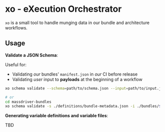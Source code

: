 # xo - eXecution Orchestrator

`xo` is a small tool to handle munging data in our bundle and architecture workflows.


## Usage

**Validate a JSON Schema**:

Useful for:

* Validating _our_ bundles' `manifest.json` in _our_ CI before release
* Validating _user_ input to **payloads** at the beginning of a workflow

```bash
xo schema validate --schema=path/to/schema.json --input=path/to/input.json

# or
cd massdriver-bundles
xo schema validate -s ./definitions/bundle-metadata.json -i ./bundles/$BUNDLE_NAME/metadata.json
```

**Generating variable definitions and variable files**:

TBD